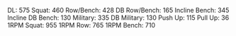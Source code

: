 DL: 575
 Squat: 460
 Row/Bench: 428
 DB Row/Bench: 165
 Incline Bench: 345
 Incline DB Bench: 130
 Military: 335
 DB Military: 130
 Push Up: 115
 Pull Up: 36
 1RPM Squat: 955
 1RPM Row: 765
 1RPM Bench: 710
